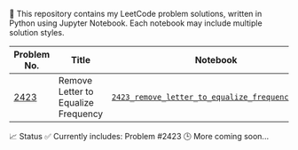 🧮 This repository contains my LeetCode problem solutions, written in Python using Jupyter Notebook.
Each notebook may include multiple solution styles.

| Problem No. | Title | Notebook | Description |
|-------------|-------|----------|-------------|
| [2423](https://leetcode.com/problems/remove-letter-to-equalize-frequency/) | Remove Letter to Equalize Frequency | [`2423_remove_letter_to_equalize_frequency.ipynb`]([2423_remove_letter_to_equalize_frequency.ipynb](https://github.com/asiq13096/coding_problems/blob/main/problem.2423.ipynb)) | Solved in 3 different styles. |

📈 Status
✅ Currently includes: Problem #2423
🕒 More coming soon...
